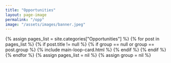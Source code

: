 ```yaml
---
title: "Opportunities"
layout: page-image
permalink: "/opp"
image: "/assets/images/banner.jpeg"
---
```


<div class="container">
    <div class="row justify-content-center">
        {% assign pages_list = site.categories["Opportunities"] %}
        {% for post in pages_list %}
        {% if post.title != null %}
          {% if group == null or group == post.group %}
            {% include main-loop-card.html %}
          {% endif %}
        {% endif %}
        {% endfor %}
        {% assign pages_list = nil %}
        {% assign group = nil %}
    </div>
</div>
